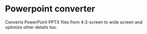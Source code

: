 # Powerpoint converter
Converts PowerPoint PPTX files from 4:3-screen to wide screen and optimize other details too.